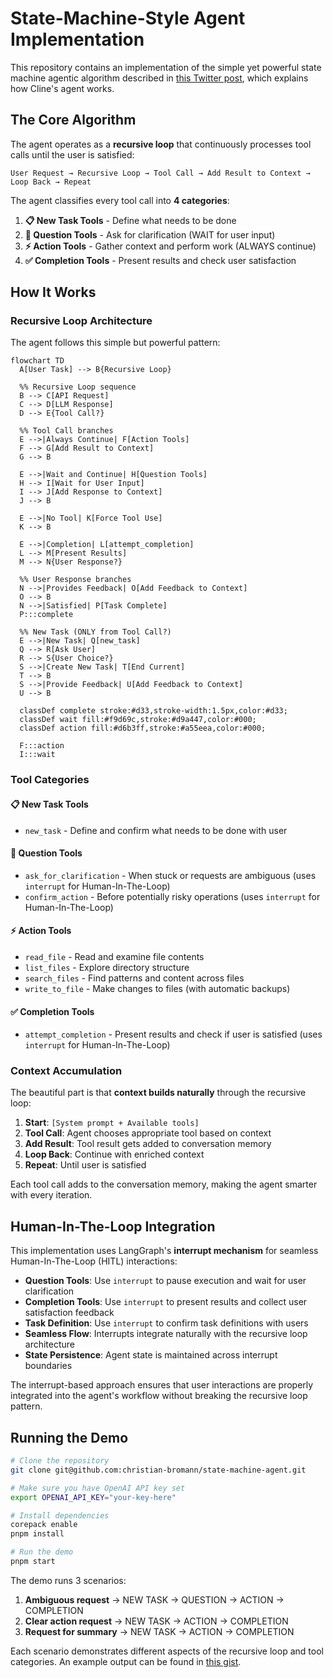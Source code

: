 # State-Machine-Style Agent Implementation

This repository contains an implementation of the simple yet powerful state machine agentic algorithm described in [this Twitter post](https://x.com/arafatkatze/status/1970171291295506491), which explains how Cline's agent works.

## The Core Algorithm

The agent operates as a **recursive loop** that continuously processes tool calls until the user is satisfied:

```
User Request → Recursive Loop → Tool Call → Add Result to Context → Loop Back → Repeat
```

The agent classifies every tool call into **4 categories**:

1. **📋 New Task Tools** - Define what needs to be done
2. **🤔 Question Tools** - Ask for clarification (WAIT for user input)
3. **⚡ Action Tools** - Gather context and perform work (ALWAYS continue)
4. **✅ Completion Tools** - Present results and check user satisfaction

## How It Works

### Recursive Loop Architecture

The agent follows this simple but powerful pattern:

```mermaid
flowchart TD
  A[User Task] --> B{Recursive Loop}

  %% Recursive Loop sequence
  B --> C[API Request]
  C --> D[LLM Response]
  D --> E{Tool Call?}

  %% Tool Call branches
  E -->|Always Continue| F[Action Tools]
  F --> G[Add Result to Context]
  G --> B

  E -->|Wait and Continue| H[Question Tools]
  H --> I[Wait for User Input]
  I --> J[Add Response to Context]
  J --> B

  E -->|No Tool| K[Force Tool Use]
  K --> B

  E -->|Completion| L[attempt_completion]
  L --> M[Present Results]
  M --> N{User Response?}

  %% User Response branches
  N -->|Provides Feedback| O[Add Feedback to Context]
  O --> B
  N -->|Satisfied| P[Task Complete]
  P:::complete

  %% New Task (ONLY from Tool Call?)
  E -->|New Task| Q[new_task]
  Q --> R[Ask User]
  R --> S{User Choice?}
  S -->|Create New Task| T[End Current]
  T --> B
  S -->|Provide Feedback| U[Add Feedback to Context]
  U --> B

  classDef complete stroke:#d33,stroke-width:1.5px,color:#d33;
  classDef wait fill:#f9d69c,stroke:#d9a447,color:#000;
  classDef action fill:#d6b3ff,stroke:#a55eea,color:#000;

  F:::action
  I:::wait
```

### Tool Categories

#### 📋 New Task Tools

- `new_task` - Define and confirm what needs to be done with user

#### 🤔 Question Tools

- `ask_for_clarification` - When stuck or requests are ambiguous (uses `interrupt` for Human-In-The-Loop)
- `confirm_action` - Before potentially risky operations (uses `interrupt` for Human-In-The-Loop)

#### ⚡ Action Tools

- `read_file` - Read and examine file contents
- `list_files` - Explore directory structure
- `search_files` - Find patterns and content across files
- `write_to_file` - Make changes to files (with automatic backups)

#### ✅ Completion Tools

- `attempt_completion` - Present results and check if user is satisfied (uses `interrupt` for Human-In-The-Loop)

### Context Accumulation

The beautiful part is that **context builds naturally** through the recursive loop:

1. **Start**: `[System prompt + Available tools]`
2. **Tool Call**: Agent chooses appropriate tool based on context
3. **Add Result**: Tool result gets added to conversation memory
4. **Loop Back**: Continue with enriched context
5. **Repeat**: Until user is satisfied

Each tool call adds to the conversation memory, making the agent smarter with every iteration.

## Human-In-The-Loop Integration

This implementation uses LangGraph's **interrupt mechanism** for seamless Human-In-The-Loop (HITL) interactions:

- **Question Tools**: Use `interrupt` to pause execution and wait for user clarification
- **Completion Tools**: Use `interrupt` to present results and collect user satisfaction feedback
- **Task Definition**: Use `interrupt` to confirm task definitions with users
- **Seamless Flow**: Interrupts integrate naturally with the recursive loop architecture
- **State Persistence**: Agent state is maintained across interrupt boundaries

The interrupt-based approach ensures that user interactions are properly integrated into the agent's workflow without breaking the recursive loop pattern.

## Running the Demo

```bash
# Clone the repository
git clone git@github.com:christian-bromann/state-machine-agent.git

# Make sure you have OpenAI API key set
export OPENAI_API_KEY="your-key-here"

# Install dependencies
corepack enable
pnpm install

# Run the demo
pnpm start
```

The demo runs 3 scenarios:

1. **Ambiguous request** → NEW TASK → QUESTION → ACTION → COMPLETION
2. **Clear action request** → NEW TASK → ACTION → COMPLETION
3. **Request for summary** → NEW TASK → ACTION → COMPLETION

Each scenario demonstrates different aspects of the recursive loop and tool categories. An example output can be found in [this gist](https://gist.github.com/christian-bromann/07ae625c3c0662996fdd525799955120).
